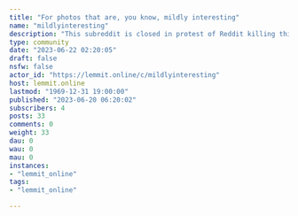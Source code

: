 ```yaml
---
title: "For photos that are, you know, mildly interesting" 
name: "mildlyinteresting"
description: "This subreddit is closed in protest of Reddit killing third party apps. Please check out this post..."
type: community
date: "2023-06-22 02:20:05"
draft: false
nsfw: false
actor_id: "https://lemmit.online/c/mildlyinteresting"
host: lemmit.online
lastmod: "1969-12-31 19:00:00"
published: "2023-06-20 06:20:02"
subscribers: 4
posts: 33
comments: 0
weight: 33
dau: 0
wau: 0
mau: 0
instances:
- "lemmit_online"
tags: 
- "lemmit_online"

---
```

